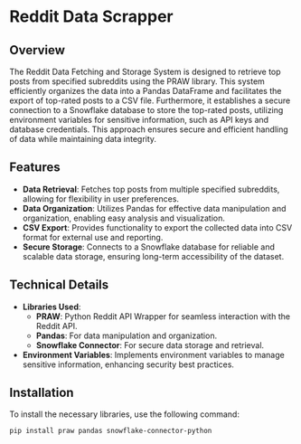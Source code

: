 # Reddit Data Scrapper

## Overview
The Reddit Data Fetching and Storage System is designed to retrieve top posts from specified subreddits using the PRAW library. This system efficiently organizes the data into a Pandas DataFrame and facilitates the export of top-rated posts to a CSV file. Furthermore, it establishes a secure connection to a Snowflake database to store the top-rated posts, utilizing environment variables for sensitive information, such as API keys and database credentials. This approach ensures secure and efficient handling of data while maintaining data integrity.

## Features
- **Data Retrieval**: Fetches top posts from multiple specified subreddits, allowing for flexibility in user preferences.
- **Data Organization**: Utilizes Pandas for effective data manipulation and organization, enabling easy analysis and visualization.
- **CSV Export**: Provides functionality to export the collected data into CSV format for external use and reporting.
- **Secure Storage**: Connects to a Snowflake database for reliable and scalable data storage, ensuring long-term accessibility of the dataset.

## Technical Details
- **Libraries Used**: 
  - **PRAW**: Python Reddit API Wrapper for seamless interaction with the Reddit API.
  - **Pandas**: For data manipulation and organization.
  - **Snowflake Connector**: For secure data storage and retrieval.
- **Environment Variables**: Implements environment variables to manage sensitive information, enhancing security best practices.

## Installation
To install the necessary libraries, use the following command:
```bash
pip install praw pandas snowflake-connector-python
